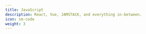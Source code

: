 ```yaml
---
title: JavaScript
description: React, Vue, JAMSTACK, and everything in-between.
icon: sm-code
weight: 3
---
```

